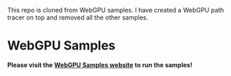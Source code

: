 This repo is cloned from WebGPU samples. I have created a WebGPU path tracer on top and removed all the other samples.

# WebGPU Samples

**Please visit the [WebGPU Samples website](//webgpu.github.io/webgpu-samples/) to run the samples!**

